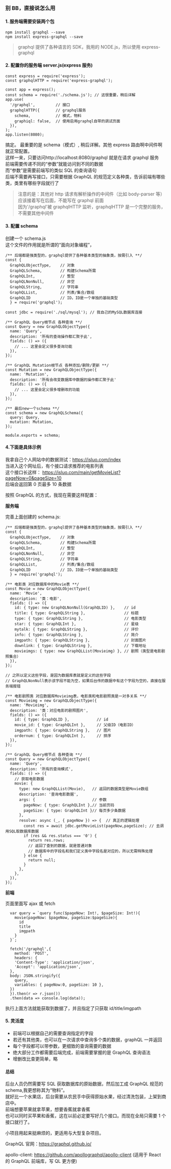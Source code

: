 ### 别 BB，直接说怎么用

#### 1. 服务端需要安装两个包

```
npm install graphql --save
npm install express-graphql --save
```

> graphql 提供了各种语言的 SDK，我用的 NODE.js，所以使用 express-graphql

#### 2. 配置你的服务端 server.js(express 服务)

```
const express = require('express');
const graphqlHTTP = require('express-graphql');

const app = express();
const schema = require('./schema.js'); // 这很重要，稍后详解
app.use(
  '/graphql',         // 接口
  graphqlHTTP({       // graphql服务
    schema,           // 模式，物料
    graphiql: false,  // 使用启用graphql自带的调试页面
  }),
);
app.listen(8080);
```

搞定。 最重要的是 schema（模式）, 稍后详解。其他 express 路由啊中间件啊就正常配置。<br/>
这样一来，只要访问http://localhost:8080/graphql 就是在请求 graphql 服务<br/>
前端需要传递不同的“参数”就能访问到不同的数据<br/>
而“参数”是需要前端写的类似 SQL 的查询语句<br/>
后端不需要再写接口，只需要根据 GraphQL 的规范定义各种类，告诉前端有哪些类，类里有哪些字段就行了

> 注意的是：其他对 http 请求有解析操作的中间件（比如 body-parser 等）应该接着写在后面，不能写在 graphql 前面<br/>
> 因为'/graphql'被 graphqlHTTP 监听，graphqlHTTP 是一个完整的服务，不需要其他中间件

#### 3. 配置 schema

创建一个 schema.js<br/>
这个文件的作用就是所谓的“面向对象编程”，

```
/** 后端都是强类型的，graphql提供了各种基本类型的抽象类，按需引入 **/
const {
  GraphQLObjectType,    // 对象
  GraphQLSchema,        // 构建Schema所需
  GraphQLInt,           // 整型
  GraphQLNonNull,       // 非空
  GraphQLString,        // 字符串
  GraphQLList,          // 列表/集合/数组
  GraphQLID             // ID，ID是一个单独的基础类型
  } = require('graphql');

const jdbc = require('./sql/mysql'); // 我自己的MySQL数据库连接

/** GraphQL Query根节点 各种查询 **/
const Query = new GraphQLObjectType({
  name: 'Query',
  description: '所有的查询操作都汇聚于此',
  fields: () => ({
    // ... 这里会定义很多查询功能
  }),
});

/** GraphQL Mutation根节点 各种添加/删除/更新 **/
const Mutation = new GraphQLObjectType({
  name: 'Mutation',
  description: '所有会改变数据库中数据的操作都汇聚于此'
  fields: () => ({
    // ... 这里会定义很多增删改的功能
  }),
});

/** 最后new一个schema **/
const schema = new GraphQLSchema({
  query: Query,
  mutation: Mutation,
});

module.exports = schema;

```

#### 4.下面是具体示例

我拿自己个人网站中的数据测试：https://isluo.com/index <br/>
当进入这个网址后，有个接口请求推荐的电影列表<br/>
这个接口长这样：
https://isluo.com/main/getMovieList?pageNow=0&pageSize=10<br/>
后端会返回第 0 页最多 10 条数据

按照 GraphQL 的方式，我现在需要这样配置：

**服务端**

完善上面创建的 schema.js:

```
/** 后端都是强类型的，graphql提供了各种基本类型的抽象类，按需引入 **/
const {
  GraphQLObjectType,    // 对象
  GraphQLSchema,        // 构建Schema所需
  GraphQLInt,           // 整型
  GraphQLNonNull,       // 非空
  GraphQLString,        // 字符串
  GraphQLList,          // 列表/集合/数组
  GraphQLID             // ID，ID是一个单独的基础类型
  } = require('graphql');

/** 电影类 对应数据库中的Movie表 **/
const Movie = new GraphQLObjectType({
  name: 'Movie',
  description: '类：电影',
  fields: () => ({
    id: { type: new GraphQLNonNull(GraphQLID) },    // id
    title: { type: GraphQLString },                 // 标题
    type: { type: GraphQLString },                  // 电影类型
    star: { type: GraphQLInt },                     // 星级
    mytalk: { type: GraphQLString },                // 评价
    info: { type: GraphQLString },                  // 简介
    imgpath: { type: GraphQLString },               // 封面图片
    downlink: { type: GraphQLString },              // 下载地址
    movieimgs: { type: new GraphQLList(Movieimg) }, // 剧照（类型是电影剧照集合）
  }),
});

// 之所以定义这些字段，是因为数据库表就是定义的这些字段
// GraphQLNonNull表示该字段不能为空，如果后台传的数据中有这个字段为空的，直接在服务端报错

/** 电影剧照类 对应数据库Movieimg表，电影类和电影剧照类是一对多关系 **/
const Movieimg = new GraphQLObjectType({
  name: 'Movieimg',
  description: '类：对应电影的剧照图片',
  fields: () => ({
    id: { type: GraphQLID },            // id
    movie_id: { type: GraphQLInt },     // 父级ID（电影ID）
    imgpath: { type: GraphQLString },   // 图片
    ordernum: { type: GraphQLInt },     // 排序
  }),
});

/** GraphQL Query根节点 各种查询 **/
const Query = new GraphQLObjectType({
  name: 'Query',
  description: '所有的查询模式',
  fields: () => ({
    // 获取电影数据
    movie: {
      type: new GraphQLList(Movie),   // 返回的数据类型是Movie数组
      description: '查询电影数据',
      args: {                         // 参数
        pageNow: { type: GraphQLInt },// 当前页码
        pageSize: { type: GraphQLInt }// 每页多少条数据
      },
      resolve: async (_, { pageNow }) => {  // 真正的逻辑处理
        const res = await jdbc.getMovieList(pageNow,pageSize); // 去调用SQL取数据库数据
        if (res && res.status === '0') {
          return res.rows;
          // 返回了查到的数据，就是普通对象
          // 数据库中的字段名和我们定义类中字段名是对应的，所以无需特殊处理
        } else {
          return null;
        }
      },
    },
  }),
});
```

**前端**

页面里面写 ajax 或 fetch

```
  var query = `query func($pageNow: Int!, $pageSize: Int!){
    movie(pageNow: $pageNow, pageSize:$pageSize){
      id
      title
      imgpath
    }
  }`;

  fetch('/graphql',{
    method: 'POST',
    headers: {
    'Content-Type': 'application/json',
    'Accept': 'application/json',
  },
  body: JSON.stringify({
    query,
    variables: { pageNow:0, pageSize: 10 },
  })
  }).then(r => r.json())
  .then(data => console.log(data));
```

执行上面方法就能获取到数据了，并且指定了只获取 id/title/imgpath

#### 5. 灵活度

- 前端可以根据自己的需要查询指定的字段
- 若还有其他类，也可以在一次请求中查询多个类的数据，graphQL 一并返回
- 每个字段都可以带参数，更细致的查询需要的数据
- 绝大部分工作都需要后端完成，前端需要掌握的是 GraphQL 查询语法
- 增删改比查更简单，略

#### 总结

后台人员仍然需要写 SQL 获取数据库的原始数据，然后加工成 GraphQL 规范的 schema,我更想称其为“物料”。<br/>
就好比一个水果店，后台需要从农民手中获得原始水果，经过清洗包装，上架到商店中。<br/>
前端想要苹果就拿苹果，想要香蕉就拿香蕉<br/>
也可以同时买苹果和香蕉，这在以前必定要写好几个接口。而现在全局只需要 1 个接口就行了。

小项目用起来挺麻烦的，更适用与大型复杂项目。

GraphQL 官网：<a href="https://graphql.github.io/" target="_blank">https://graphql.github.io/</a>

apollo-client: <a href="https://github.com/apollographql/apollo-client" target="_blank">https://github.com/apollographql/apollo-client</a>
(适用于 React 的 GraphQL 前端库，写 QL 更方便)
